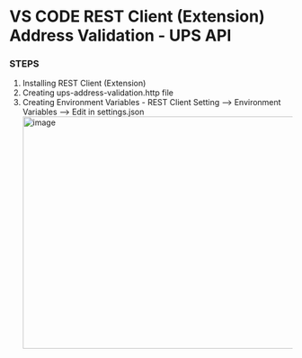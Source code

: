 # VS CODE REST Client (Extension) Address Validation - UPS API

### STEPS 

1. Installing REST Client (Extension)
2. Creating ups-address-validation.http file
3. Creating Environment Variables - REST Client Setting --> Environment Variables --> Edit in settings.json
   <img width="680" height="413" alt="image" src="https://github.com/user-attachments/assets/33d1e39d-ef08-4daf-afa8-f3d35daa16d8" />


